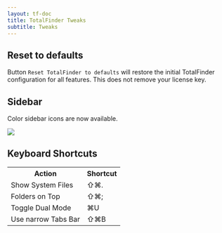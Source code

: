 ```yaml
---
layout: tf-doc
title: TotalFinder Tweaks
subtitle: Tweaks
---
```


## Reset to defaults

Button `Reset TotalFinder to defaults` will restore the initial TotalFinder configuration for all features. This does not remove your license key.

## Sidebar

Color sidebar icons are now available.

<img src="/images/sidebar.png">

## Keyboard Shortcuts

<div class="keyboard-shortcuts full">
    <table border="0" cellspacing="0" cellpadding="0">
        <tr><th>Action</th><th>Shortcut</th></tr>
        <tr><td>Show System Files</td><td>⇧⌘.</td></tr>
        <tr><td>Folders on Top</td><td>⇧⌘;</td></tr>
        <tr><td>Toggle Dual Mode</td><td>⌘U</td></tr>
        <tr><td>Use narrow Tabs Bar</td><td>⇧⌘B</td></tr>
    </table>
</div>
